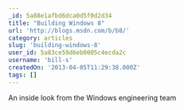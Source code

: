 ```yaml
---
_id: 5a88e1afbd6dca0d5f0d2d34
title: "Building Windows 8"
url: 'http://blogs.msdn.com/b/b8/'
category: articles
slug: 'building-windows-8'
user_id: 5a83ce59d6eb0005c4ecda2c
username: 'bill-s'
createdOn: '2013-04-05T11:29:38.000Z'
tags: []
---
```


An inside look from the Windows engineering team
